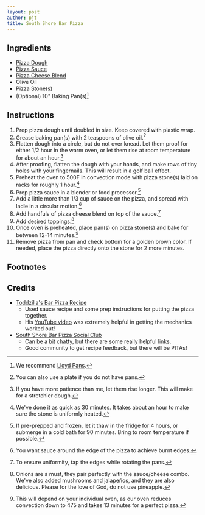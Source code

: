 ```yaml
---
layout: post
author: pjt
title: South Shore Bar Pizza
---
```


## Ingredients
* [Pizza Dough](../dough/pizza.md)
* [Pizza Sauce](../sauce/pizza.md)
* [Pizza Cheese Blend](../cheese/pizza.md)
* Olive Oil
* Pizza Stone(s)
* (Optional) 10" Baking Pan(s)[^1]

## Instructions

1. Prep pizza dough until doubled in size. Keep covered with plastic wrap.
2. Grease baking pan(s) with 2 teaspoons of olive oil.[^2]
3. Flatten dough into a circle, but do not over knead. Let them proof for either 1/2 hour in the warm oven, or let them rise at room temperature for about an hour.[^3]
4. After proofing, flatten the dough with your hands, and make rows of tiny holes with your fingernails. This will result in a golf ball effect.
5. Preheat the oven to 500F in convection mode with pizza stone(s) laid on racks for roughly 1 hour.[^4]
6. Prep pizza sauce in a blender or food processor.[^5]
7. Add a little more than 1/3 cup of sauce on the pizza, and spread with ladle in a circular motion.[^6]
8. Add handfuls of pizza cheese blend on top of the sauce.[^7]
9. Add desired toppings.[^8]
10. Once oven is preheated, place pan(s) on pizza stone(s) and bake for between 12-14 minutes.[^9]
11. Remove pizza from pan and check bottom for a golden brown color. If needed, place the pizza directly onto the stone for 2 more minutes.

## Footnotes

[^1]: We recommend [Lloyd Pans](https://lloydpans.com/).
[^2]: You can also use a plate if you do not have pans.
[^3]: If you have more patience than me, let them rise longer. This will make for a stretchier dough.
[^4]: We've done it as quick as 30 minutes. It takes about an hour to make sure the stone is uniformly heated.
[^5]: If pre-prepped and frozen, let it thaw in the fridge for 4 hours, or submerge in a cold bath for 90 minutes. Bring to room temperature if possible.
[^6]: You want sauce around the edge of the pizza to achieve burnt edges.
[^7]: To ensure uniformity, tap the edges while rotating the pans.
[^8]: Onions are a must, they pair perfectly with the sauce/cheese combo. We've also added mushrooms and jalapeños, and they are also delicious. Please for the love of God, do not use pineapple.
[^9]: This will depend on your individual oven, as our oven reduces convection down to 475 and takes 13 minutes for a perfect pizza.

## Credits

* [Toddzilla's Bar Pizza Recipe](https://barpizzabarpizza.com/recipe/toddzillas-bar-pizza-recipe/)
    * Used sauce recipe and some prep instructions for putting the pizza together.
    * His [YouTube video](https://youtu.be/89cRH9-12gU) was extremely helpful in getting the mechanics worked out!
* [South Shore Bar Pizza Social Club](https://www.facebook.com/groups/southshorebarpizzasocialclub/)
    * Can be a bit chatty, but there are some really helpful links.
    * Good community to get recipe feedback, but there will be PITAs!
